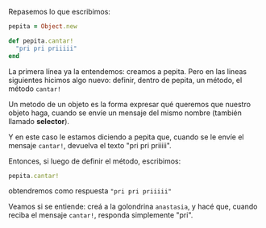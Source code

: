 Repasemos lo que escribimos:

```ruby
pepita = Object.new

def pepita.cantar!
  "pri pri priiiii"
end
```

La primera línea ya la entendemos: creamos a pepita. Pero en las lineas siguientes hicimos algo nuevo: definir, dentro de pepita, un método, el método `cantar!`

Un metodo de un objeto es la forma expresar qué queremos que nuestro objeto haga, cuando se envíe un mensaje del mismo nombre (también llamado **selector**).

Y en este caso le estamos diciendo a pepita que, cuando se le envíe el mensaje `cantar!`, devuelva el texto "pri pri priiiii".

Entonces, si luego de definir el método, escribimos:

```ruby
pepita.cantar!
```

obtendremos como respuesta `"pri pri priiiii"`

Veamos si se entiende: creá a la golondrina `anastasia`, y hacé que, cuando reciba el mensaje `cantar!`, responda simplemente "pri".

